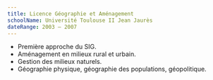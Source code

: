 ```yaml
---
title: Licence Géographie et Aménagement
schoolName: Université Toulouse II Jean Jaurès 
dateRange: 2003 – 2007
---
```


- Première approche du SIG.
- Aménagement en milieux rural et urbain.
- Gestion des milieux naturels.
- Géographie physique, géographie des populations, géopolitique.
